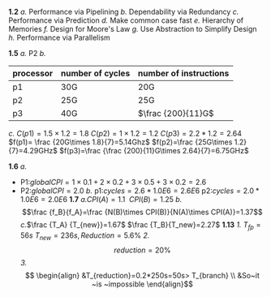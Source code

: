 **1.2**
_a._ Performance via Pipelining
_b._ Dependability via Redundancy
_c._ Performance via Prediction
_d._ Make common case fast
_e._ Hierarchy of Memories
_f._ Design for Moore's Law
_g._ Use Abstraction to Simplify Design
_h._ Performance via Parallelism

**1.5**
_a._ P2
_b._

| processor | number of cycles | number of instructions |
| --------- | ---------------- | ---------------------- |
| p1        | 30G              | 20G                    |
| p2        | 25G              | 25G                    |
| p3        | 40G              | $\frac {200}{11}G$     |
_c._ 
$C(p1)=1.5\times 1.2=1.8$
$C(p2)=1\times 1.2=1.2$
$C(p3)= 2.2*1.2=2.64$
$f(p1)= \frac {20G\times 1.8}{7}=5.14Ghz$
$f(p2)=\frac {25G\times 1.2}{7}=4.29GHz$
$f(p3)=\frac {\frac {200}{11}G\times 2.64}{7}=6.75GHz$

**1.6**
_a._ 
- P1:$global CPI=1\times 0.1+2\times 0.2+3\times 0.5+3\times 0.2=2.6$
- P2:$global CPI = 2.0$
_b._
p1:$cycles=2.6*1.0E6=2.6E6$
p2:$cycles=2.0*1.0E6=2.0E6$
**1.7**
_a._$CPI(A)=1.1 ~~CPI(B)=1.25$
_b._$$\frac {f_B}{f_A}=\frac {N(B)\times CPI(B)}{N(A)\times CPI(A)}=1.37$$
_c._$\frac {T_A} {T_{new}}=1.67$
$\frac {T_B}{T_new}=2.27$
**1.13**
_1._
$T_{fp}=56s$
$T_{new}=236s,Reduction=5.6\%$
_2._ 
$$reduction = 20\%$$
_3._ 
$$ 
\begin{align}
&T_{reduction}=0.2*250s=50s>
T_{branch} \\ &So~it ~is ~impossible \end{align}$$

